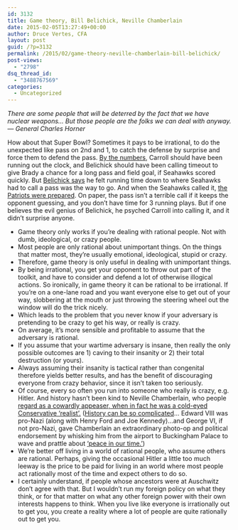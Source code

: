 ```yaml
---
id: 3132
title: Game theory, Bill Belichick, Neville Chamberlain
date: 2015-02-05T13:27:49+00:00
author: Druce Vertes, CFA
layout: post
guid: /?p=3132
permalink: /2015/02/game-theory-neville-chamberlain-bill-belichick/
post-views:
  - "2798"
dsq_thread_id:
  - "3488767569"
categories:
  - Uncategorized
---
```

_There are some people that will be deterred by the fact that we have nuclear weapons&#8230; But those people are the folks we can deal with anyway. &#8212; General Charles Horner_

How about that Super Bowl? Sometimes it pays to be irrational, to do the unexpected like pass on 2nd and 1, to catch the defense by surprise and force them to defend the pass. [By the numbers](http://fivethirtyeight.com/features/a-head-coach-botched-the-end-of-the-super-bowl-and-it-wasnt-pete-carroll), Carroll should have been running out the clock, and Belichick should have been calling timeout to give Brady a chance for a long pass and field goal, if Seahawks scored quickly. But [Belichick says](http://www.businessinsider.com/bill-belichick-explains-no-timeout-at-end-of-the-super-bowl-2015-2) he felt running time down to where Seahawks had to call a pass was the way to go. And when the Seahawks called it, [the Patriots were prepared](https://vine.co/v/OFnd5m1bwje). On paper, the pass isn&#8217;t a terrible call if it keeps the opponent guessing, and you don&#8217;t have time for 3 running plays. But if one believes the evil genius of Belichick, he psyched Carroll into calling it, and it didn&#8217;t surprise anyone.

  * Game theory only works if you&#8217;re dealing with rational people. Not with dumb, ideological, or crazy people.
  * Most people are only rational about unimportant things. On the things that matter most, they&#8217;re usually emotional, ideological, stupid or crazy. 
  * Therefore, game theory is only useful in dealing with unimportant things. 
  * By being irrational, you get your opponent to throw out part of the toolkit, and have to consider and defend a lot of otherwise illogical actions. So ironically, in game theory it can be rational to be irrational. If you&#8217;re on a one-lane road and you want everyone else to get out of your way, slobbering at the mouth or just throwing the steering wheel out the window will do the trick nicely. 
  * Which leads to the problem that you never know if your adversary is pretending to be crazy to get his way, or really is crazy.
  * On average, it&#8217;s more sensible and profitable to assume that the adversary is rational.
  * If you assume that your wartime adversary is insane, then really the only possible outcomes are 1) caving to their insanity or 2) their total destruction (or yours). 
  * Always assuming their insanity is tactical rather than congenital therefore yields better results, and has the benefit of discouraging everyone from crazy behavior, since it isn&#8217;t taken too seriously. 
  * Of course, every so often you run into someone who really is crazy, e.g. Hitler. And history hasn&#8217;t been kind to Neville Chamberlain, who people [regard as a cowardly appeaser, when in fact he was a cold-eyed Conservative &#8216;realist&#8217;.](http://www.nytimes.com/2008/05/25/weekinreview/25chotiner.html) ([History can be so complicated](http://www.slate.com/articles/news_and_politics/fighting_words/2011/01/churchill_didnt_say_that.html)&#8230; Edward VIII was pro-Nazi (along with Henry Ford and Joe Kennedy)&#8230;and George VI, if not pro-Nazi, gave Chamberlain an extraordinary photo-op and political endorsement by whisking him from the airport to Buckingham Palace to wave and prattle about [&#8216;peace in our time.&#8217;](https://www.youtube.com/watch?v=FO725Hbzfls))
  * We&#8217;re better off living in a world of rational people, who assume others are rational. Perhaps, giving the occasional Hitler a little too much leeway is the price to be paid for living in an world where most people act rationally most of the time and expect others to do so.
  * I certainly understand, if people whose ancestors were at Auschwitz don&#8217;t agree with that. But I wouldn&#8217;t run my foreign policy on what they think, or for that matter on what any other foreign power with their own interests happens to think. When you live like everyone is irrationally out to get you, you create a reality where a lot of people are quite rationally out to get you.